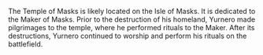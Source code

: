 The Temple of Masks is likely located on the Isle of Masks. It is dedicated to the Maker of Masks. Prior to the destruction of his homeland, Yurnero made pilgrimages to the temple, where he performed rituals to the Maker. After its destructions, Yurnero continued to worship and perform his rituals on the battlefield.
